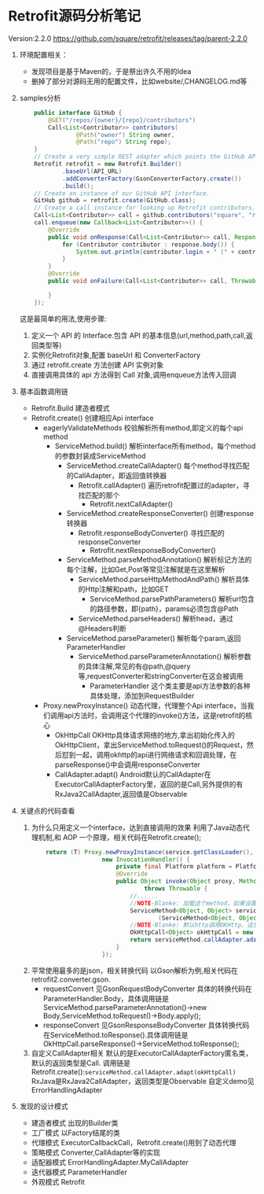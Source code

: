 Retrofit源码分析笔记
========
Version:2.2.0
https://github.com/square/retrofit/releases/tag/parent-2.2.0

1. 环境配置相关：
    - 发现项目是基于Maven的，于是祭出许久不用的Idea
    - 删掉了部分对源码无用的配置文件，比如website/,CHANGELOG.md等
2. samples分析
    ```java
        public interface GitHub {
            @GET("/repos/{owner}/{repo}/contributors")
            Call<List<Contributor>> contributors(
                    @Path("owner") String owner,
                    @Path("repo") String repo);
        }
        // Create a very simple REST adapter which points the GitHub API.
        Retrofit retrofit = new Retrofit.Builder()
                .baseUrl(API_URL)
                .addConverterFactory(GsonConverterFactory.create())
                .build();
        // Create an instance of our GitHub API interface.
        GitHub github = retrofit.create(GitHub.class);
        // Create a call instance for looking up Retrofit contributors.
        Call<List<Contributor>> call = github.contributors("square", "retrofit");
        call.enqueue(new Callback<List<Contributor>>() {
            @Override
            public void onResponse(Call<List<Contributor>> call, Response<List<Contributor>> response) {
                for (Contributor contributor : response.body()) {
                    System.out.println(contributor.login + " (" + contributor.contributions + ")");
                }
            }
            @Override
            public void onFailure(Call<List<Contributor>> call, Throwable t) {

            }
        });
    ```
    这是最简单的用法,使用步骤:
    1. 定义一个 API 的 Interface.包含 API 的基本信息(url,method,path,call,返回类型等)
    2. 实例化Retrofit对象,配置 baseUrl 和 ConverterFactory
    3. 通过 retrofit.create 方法创建 API 实例对象
    4. 直接调用具体的 api 方法得到 Call 对象,调用enqueue方法传入回调
    
3. 基本函数调用链
    - Retrofit.Build 建造者模式
    - Retrofit.create() 创建相应Api interface
        - eagerlyValidateMethods 校验解析所有method,即定义的每个api method
            - ServiceMethod.build() 解析interface所有method，每个method的参数封装成ServiceMethod
                - ServiceMethod.createCallAdapter() 每个method寻找匹配的CallAdapter，即返回值转换器
                    - Retrofit.callAdapter() 遍历retrofit配置过的adapter，寻找匹配的那个
                        - Retrofit.nextCallAdapter()
                - ServiceMethod.createResponseConverter() 创建response转换器
                    - Retrofit.responseBodyConverter() 寻找匹配的responseConverter
                        - Retrofit.nextResponseBodyConverter() 
                - ServiceMethod.parseMethodAnnotation() 解析标记方法的每个注解，比如Get,Post等常见注解就是在这里解析
                    - ServiceMethod.parseHttpMethodAndPath() 解析具体的Http注解和path，比如GET
                        - ServiceMethod.parsePathParameters() 解析url包含的路径参数，即{path}，params必须包含@Path
                    - ServiceMethod.parseHeaders() 解析head，通过@Headers判断
                - ServiceMethod.parseParameter() 解析每个param,返回ParameterHandler
                    - ServiceMethod.parseParameterAnnotation() 解析参数的具体注解,常见的有@path,@query等,requestConverter和stringConverter在这会被调用
                        - ParameterHandler 这个类主要是api方法参数的各种具体处理，添加到RequestBuilder
        - Proxy.newProxyInstance() 动态代理，代理整个Api interface，当我们调用api方法时，会调用这个代理的invoke()方法，这是retrofit的核心
            - OkHttpCall OKHttp具体请求网络的地方,拿出初始化传入的OkHttpClient，拿出ServiceMethod.toRequest()的Request，然后怼到一起，调用okhttp的api进行网络请求和回调处理，在parseResponse()中会调用responseConverter
            - CallAdapter.adapt() Android默认的CallAdapter在ExecutorCallAdapterFactory里，返回的是Call<T>,另外提供的有RxJava2CallAdapter,返回值是Observable
4. 关键点的代码查看
    1. 为什么只用定义一个interface，达到直接调用的效果
        利用了Java动态代理机制,和 AOP 一个原理，相关代码在Retrofit.create();
        ```java
            return (T) Proxy.newProxyInstance(service.getClassLoader(), new Class<?>[]{service},
                            new InvocationHandler() {
                                private final Platform platform = Platform.get();
                                @Override
                                public Object invoke(Object proxy, Method method, Object[] args)
                                        throws Throwable {
                                    //......
                                    //NOTE-Blanke: 加载这个method，如果设置validateEagerly=true,这里是直接获取serviceMethodCache里的缓存
                                    ServiceMethod<Object, Object> serviceMethod =
                                            (ServiceMethod<Object, Object>) loadServiceMethod(method);
                                    //NOTE-Blanke: 默认http调用OKHttp，这里可以扩展，换成别家的http框架
                                    OkHttpCall<Object> okHttpCall = new OkHttpCall<>(serviceMethod, args);
                                    return serviceMethod.callAdapter.adapt(okHttpCall);
                                }
                            });    
        ```
    2. 平常使用最多的是json，相关转换代码
        以Gson解析为例,相关代码在retrofit2.converter.gson.
        - requestConvert 
            见GsonRequestBodyConverter
            具体的转换代码在ParameterHandler.Body，具体调用链是ServiceMethod.parseParameterAnnotation()->new Body,ServiceMethod.toRequest()->Body.apply();
        - responseConvert
            见GsonResponseBodyConverter
            具体转换代码在ServiceMethod.toResponse().具体调用链是OkHttpCall.parseResponse()->ServiceMethod.toResponse();
    3. 自定义CallAdapter相关
       默认的是ExecutorCallAdapterFactory匿名类，默认的返回类型是Call.
       调用链是Retrofit.create():`serviceMethod.callAdapter.adapt(okHttpCall)`
       RxJava是RxJava2CallAdapter，返回类型是Observable
       自定义demo见ErrorHandlingAdapter
5. 发现的设计模式
    - 建造者模式 出现的Builder类
    - 工厂模式 以Factory结尾的类
    - 代理模式 ExecutorCallbackCall，Retrofit.create()用到了动态代理
    - 策略模式 Converter,CallAdapter等的实现
    - 适配器模式 ErrorHandlingAdapter.MyCallAdapter
    - 迭代器模式 ParameterHandler
    - 外观模式 Retrofit
    